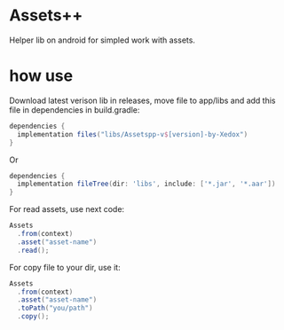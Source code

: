 # Assets++
Helper lib on android for simpled work with assets.

# how use
Download latest verison lib in releases, move file to app/libs and add this file in dependencies in build.gradle:
```gradle
dependencies {
  implementation files("libs/Assetspp-v$[version]-by-Xedox")
}
```

Or

```gradle
dependencies {
  implementation fileTree(dir: 'libs', include: ['*.jar', '*.aar']) 
}
```

For read assets, use next code:
```java
Assets
  .from(context)
  .asset("asset-name")
  .read();
```
For copy file to your dir, use it:
```java
Assets
  .from(context)
  .asset("asset-name")
  .toPath("you/path")
  .copy();
```
